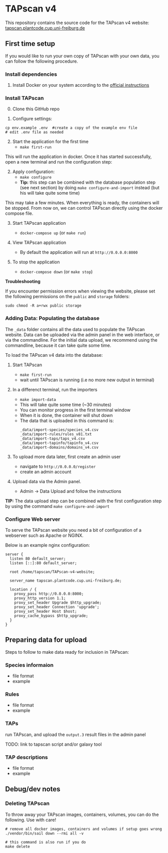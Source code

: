 # TAPscan v4

This repository contains the source code for the TAPscan v4 website: [tapscan.plantcode.cup.uni-freiburg.de](http://tapscan.plantcode.cup.uni-freiburg.de)


## First time setup

If you would like to run your own copy of TAPscan with your own data, you can follow the following procedure.

### Install dependencies

1. Install Docker on your system according to the [official instructions](https://docs.docker.com/engine/install/)


### Install TAPscan

0. Clone this GitHub repo

1. Configure settings:

```
cp env.example .env  #create a copy of the example env file
# edit .env file as needed
```

2. Start the application for the first time
   -  `make first-run`

This will run the application in docker. Once it has started successfully,  open a new terminal and run the configuration step:

2. Apply configuration:
   - `make configure`
   - **Tip:** this step can be combined with the database population step (see next section) by doing `make configure-and-import` instead (but his will take quite some time)

This may take a few minutes. When everything is ready, the containers will be stopped. From now on, we can control TAPscan directly using the docker compose file.

3. Start TAPscan application
   - `docker-compose up` (or `make run`)

4. View  TAPscan application
   - By default the application will run at `http://0.0.0.0:8000`

5. To stop the application
   - `docker-compose down` (or `make stop`)

**Troubleshooting**

If you encounter permission errors when viewing the website, please set the following permissions on the `public` and `storage` folders:

```
sudo chmod -R a+rwx public storage
```


### Adding Data: Populating the database

The `_data` folder contains all the data used to populate the TAPscan website. Data can be uploaded via the admin panel in the web interface, or via the commandline. For the initial data upload, we recommend using the commandline, because it can take quite some time.

To load the TAPscan v4 data into the database:

1. Start TAPscan
   - `make first-run`
   - wait until TAPscan is running (i.e no more new output in terminal)

2. In a differenct terminal, run the importers
   - `make import-data`
   - This will take quite some time (~30 minutes)
   - You can monitor progress in the first terminal window
   - When it is done, the container will shut down
   - The data that is uploaded in this command is:
     ```
     _data/import-species/species_v4.csv
     _data/import-rules/rules_v81.txt
     _data/import-taps/taps_v4.csv
     _data/import-tapinfo/tapinfo_v4.csv
     _data/import-domains/domains_v4.csv
     ```

3. To upload more data later, first create an admin user
   - navigate to `http://0.0.0.0/register`
   - create an admin account

4. Upload data via the Admin panel.
   - Admin -> Data Upload and follow the instructions

**TIP:** The data upload step can be combined with the first configuration step by using the command `make configure-and-import`


### Configure Web server

To serve the TAPscan website you need a bit of configuration of a webserver such as Apache or NGINX.

Below is an example nginx configuration:

```
server {
  listen 80 default_server;
  listen [::]:80 default_server;

  root /home/tapscan/TAPscan-v4-website;

  server_name tapscan.plantcode.cup.uni-freiburg.de;

  location / {
    proxy_pass http://0.0.0.0:8000;
    proxy_http_version 1.1;
    proxy_set_header Upgrade $http_upgrade;
    proxy_set_header Connection 'upgrade';
    proxy_set_header Host $host;
    proxy_cache_bypass $http_upgrade;
  }
}
```

## Preparing data for upload

Steps to follow to make data ready for inclusion in TAPscan:

### Species informaion
- file format
- example

### Rules
- file format
- example

### TAPs


run TAPscan, and upload the `output.3` result files in the admin panel

TODO: link to tapscan script and/or galaxy tool

### TAP descriptions
- file format
- example



## Debug/dev notes

### Deleting TAPscan

To throw away your TAPscan images, containers, volumes, you can do the following. Use with care!

```
# remove all docker images, containers and volumes if setup goes wrong
./vendor/bin/sail down --rmi all -v

# this command is also run if you do
make delete
```




